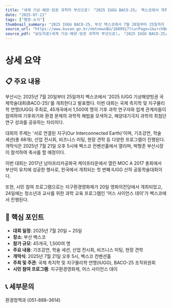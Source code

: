 ```yaml
---
title: "세계 기상·해양·빙권 과학자 부산으로! 「2025 IUGG BACO-25」 벡스코에서 개최"
date: "2025-07-21"
tags: ["행정·소식"]
thumbnail_summary: "2025 IUGG BACO-25, 부산 벡스코에서 7월 20일부터 25일까지 개최."
source_url: "https://www.busan.go.kr/nbtnewsBU/1689917?curPage=1&srchBeginDt=&srchEndDt=&srchKey=&srchText="
source_pdf: "보도자료(세계 기상·해양·빙권 과학자 부산으로!… 「2025 IUGG BACO-25」 벡스코에서 개최).pdf"
---
```


# 상세 요약

## 📋 주요 내용
부산시는 2025년 7월 20일부터 25일까지 벡스코에서 '2025 IUGG 기상해양빙권 국제학술대회(BACO-25)'를 개최한다고 발표했다. 이번 대회는 국제 측지학 및 지구물리학 연맹(IUGG) 주최로, 45개국에서 1,500여 명의 기후 과학 연구자와 업계 관계자들이 참여하여 기후위기와 환경 문제의 과학적 해법을 모색하고, 해양대기극지 과학의 최첨단 연구 성과를 공유하는 자리이다. 

대회의 주제는 '서로 연결된 지구(Our Interconnected Earth)'이며, 기조강연, 학술 세션(총 68개), 산업 전시회, 비즈니스 미팅, 현장 견학 등 다양한 프로그램이 진행된다. 개막식은 2025년 7월 21일 오후 5시에 벡스코 컨벤션홀에서 열리며, 박형준 부산시장이 참석하여 축사를 할 예정이다. 

이번 대회는 2017년 남아프리카공화국 케이프타운에서 열린 MOC A 2017 총회에서 부산이 유치에 성공한 행사로, 한국에서 개최되는 첫 번째 IUGG 산하 공동학술대회이다. 

또한, 시민 참여 프로그램으로는 지구환경영화제가 20일 영화의전당에서 개최되었고, 24일에는 청소년과 교사를 위한 과학 교육 프로그램인 '어스 사이언스 데이'가 벡스코에서 진행된다. 

## 🎯 핵심 포인트
- **대회 일정**: 2025년 7월 20일 ~ 25일
- **장소**: 부산 벡스코
- **참가 규모**: 45개국, 1,500여 명
- **주요 내용**: 기조강연, 학술 세션, 산업 전시회, 비즈니스 미팅, 현장 견학
- **개막식**: 2025년 7월 21일 오후 5시, 벡스코 컨벤션홀
- **주최 및 주관**: 국제 측지학 및 지구물리학 연맹(IUGG), BACO-25 조직위원회
- **시민 참여 프로그램**: 지구환경영화제, 어스 사이언스 데이

## 📞 세부문의
환경정책과 (051-888-3614)